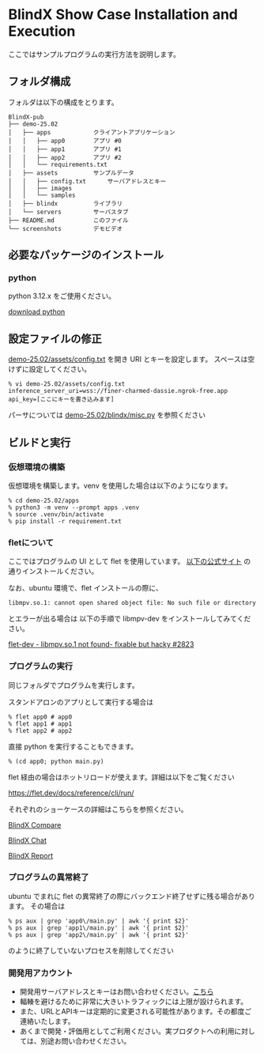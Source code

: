 # BlindX Show Case Installation and Execution

ここではサンプルプログラムの実行方法を説明します。

## フォルダ構成
フォルダは以下の構成をとります。
```
BlindX-pub
├── demo-25.02
│   ├── apps			クライアントアプリケーション
│   │   ├── app0		アプリ #0
│   │   ├── app1		アプリ #1
│   │   ├── app2		アプリ #2
│   │   └── requirements.txt
│   ├── assets			サンプルデータ
│   │   ├── config.txt		サーバアドレスとキー
│   │   ├── images
│   │   └── samples
│   ├── blindx			ライブラリ
│   └── servers			サーバスタブ
├── README.md			このファイル
└── screenshots			デモビデオ
```

## 必要なパッケージのインストール

### python

python 3.12.x をご使用ください。

[download python](https://www.python.org/downloads/)


## 設定ファイルの修正

[demo-25.02/assets/config.txt](./demo-25.02/assets/config.txt) を開き URI とキーを設定します。
スペースは空けずに設定してください。

~~~
% vi demo-25.02/assets/config.txt
inference_server_uri=wss://finer-charmed-dassie.ngrok-free.app
api_key=[ここにキーを書き込みます]
~~~

パーサについては [demo-25.02/blindx/misc.py](./demo-25.02/blindx/misc.py) を参照ください


## ビルドと実行

### 仮想環境の構築

仮想環境を構築します。venv を使用した場合は以下のようになります。

```
% cd demo-25.02/apps
% python3 -m venv --prompt apps .venv
% source .venv/bin/activate
% pip install -r requirement.txt
```
### fletについて
ここではプログラムの UI として flet を使用しています。
[以下の公式サイト](https://flet.dev/docs/) の通りインストールください。

なお、ubuntu 環境で、flet インストールの際に、

```
libmpv.so.1: cannot open shared object file: No such file or directory
```
とエラーが出る場合は 以下の手順で libmpv-dev をインストールしてみてください。

[flet-dev - libmpv.so.1 not found- fixable but hacky #2823](https://github.com/flet-dev/flet/issues/2823)

### プログラムの実行

同じフォルダでプログラムを実行します。

スタンドアロンのアプリとして実行する場合は

```
% flet app0 # app0
% flet app1 # app1
% flet app2 # app2
```

直接 python を実行することもできます。

```
% (cd app0; python main.py)
```

flet 経由の場合はホットリロードが使えます。詳細は以下をご覧ください

https://flet.dev/docs/reference/cli/run/

それぞれのショーケースの詳細はこちらを参照ください。

[BlindX Compare](./demo-25.02/apps/app0/README.md)

[BlindX Chat](./demo-25.02/apps/app1/README.md)

[BlindX Report](./demo-25.02/apps/app2/README.md)


### プログラムの異常終了

ubuntu でまれに flet の異常終了の際にバックエンド終了せずに残る場合があります。
その場合は

```
% ps aux | grep 'app0\/main.py' | awk '{ print $2}'
% ps aux | grep 'app1\/main.py' | awk '{ print $2}'
% ps aux | grep 'app2\/main.py' | awk '{ print $2}'
```

のように終了していないプロセスを削除してください


### 開発用アカウント

- 開発用サーバアドレスとキーはお問い合わせください。[こちら](https://axtechcare.com/company/contact-blindx/)
- 輻輳を避けるために非常に大きいトラフィックには上限が設けられます。
- また、URLとAPIキーは定期的に変更される可能性があります。その都度ご連絡いたします。
- あくまで開発・評価用としてご利用ください。実プロダクトへの利用に対しては、別途お問い合わせください。


